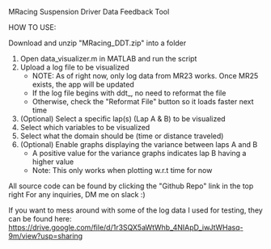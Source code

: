 MRacing Suspension Driver Data Feedback Tool

HOW TO USE:

Download and unzip "MRacing_DDT.zip" into a folder
1) Open data_visualizer.m in MATLAB and run the script
2) Upload a log file to be visualized
    - NOTE: As of right now, only log data from MR23 works. Once MR25 exists, the app will be updated
    - If the log file begins with ddt_, no need to reformat the file
    - Otherwise, check the "Reformat File" button so it loads faster next time
4) (Optional) Select a specific lap(s) (Lap A & B) to be visualized
5) Select which variables to be visualized
6) Select what the domain should be (time or distance traveled)
7) (Optional) Enable graphs displaying the variance between laps A and B
    - A positive value for the variance graphs indicates lap B having a higher value
    - Note: This only works when plotting w.r.t time for now

All source code can be found by clicking the "Github Repo" link in the top right
For any inquiries, DM me on slack :)

If you want to mess around with some of the log data I used for testing, they can be found here:
https://drive.google.com/file/d/1r3SQX5aWtWhb_4NIApD_iwJtWHasq-9m/view?usp=sharing